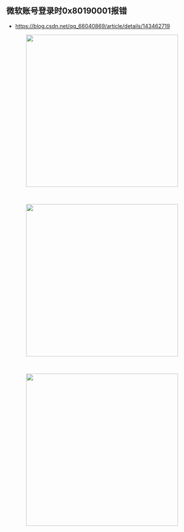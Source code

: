 ## 微软账号登录时0x80190001报错

- https://blog.csdn.net/qq_66040869/article/details/143462719

<!-- Failed to upload "image.png" -->


<p align="center"><img src="https://cdn.jsdelivr.net/gh/zb9678/img9@main/im1/07.24:23:09:43.png" style="width:400px;"></p><br>

<p align="center"><img src="https://cdn.jsdelivr.net/gh/zb9678/img9@main/im1/07.24:23:10:41.png" style="width:400px;"></p><br>

<p align="center"><img src="https://cdn.jsdelivr.net/gh/zb9678/img9@main/im1/07.24:23:11:57.png" style="width:400px;"></p><br>


